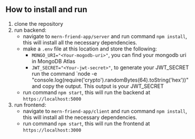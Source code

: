 ## How to install and run
1. clone the repository
2. run backend:
    - navigate to `mern-friend-app/server` and run command `npm install`, this will install all the necessary dependencies.
    - make a `.env` file at this location and store the following:
        - `MONGO_URI="<Your-mogodb-uri>"`, you can find your mongodb uri in MongoDB Atlas
        - `JWT_SECRET="<Your-jwt-secret>"`, to generate your JWT_SECRET run the command `node -e "console.log(require('crypto').randomBytes(64).toString('hex'))" and copy the output. This output is your JWT_SECRET
    - run command `npm start`, this will run the backend at `https://localhost:5000`
3. run frontend:
    - navigate to `mern-friend-app/client` and run command `npm install`, this will install all the necessary dependencies.
    - run command `npm start`, this will run the frontend at `https://localhost:3000`
